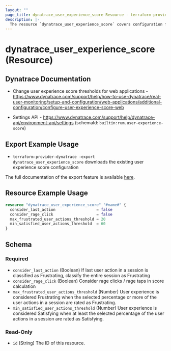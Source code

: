 ```yaml
---
layout: ""
page_title: dynatrace_user_experience_score Resource - terraform-provider-dynatrace"
description: |-
  The resource `dynatrace_user_experience_score` covers configuration for real user monitoring user experience score
---
```


# dynatrace_user_experience_score (Resource)

## Dynatrace Documentation

- Change user experience score thresholds for web applications - https://www.dynatrace.com/support/help/how-to-use-dynatrace/real-user-monitoring/setup-and-configuration/web-applications/additional-configuration/configure-user-experience-score-web

- Settings API - https://www.dynatrace.com/support/help/dynatrace-api/environment-api/settings (schemaId: `builtin:rum.user-experience-score`)

## Export Example Usage

- `terraform-provider-dynatrace -export dynatrace_user_experience_score` downloads the existing user experience score configuration

The full documentation of the export feature is available [here](https://registry.terraform.io/providers/dynatrace-oss/dynatrace/latest/docs/guides/export-v2).

## Resource Example Usage

```terraform
resource "dynatrace_user_experience_score" "#name#" {
  consider_last_action                  = false
  consider_rage_click                   = false
  max_frustrated_user_actions_threshold = 20
  min_satisfied_user_actions_threshold  = 60
}
```

<!-- schema generated by tfplugindocs -->
## Schema

### Required

- `consider_last_action` (Boolean) If last user action in a session is classified as Frustrating, classify the entire session as Frustrating
- `consider_rage_click` (Boolean) Consider rage clicks / rage taps in score calculation
- `max_frustrated_user_actions_threshold` (Number) User experience is considered Frustrating when the selected percentage or more of the user actions in a session are rated as Frustrating.
- `min_satisfied_user_actions_threshold` (Number) User experience is considered Satisfying when at least the selected percentage of the user actions in a session are rated as Satisfying.

### Read-Only

- `id` (String) The ID of this resource.
 
